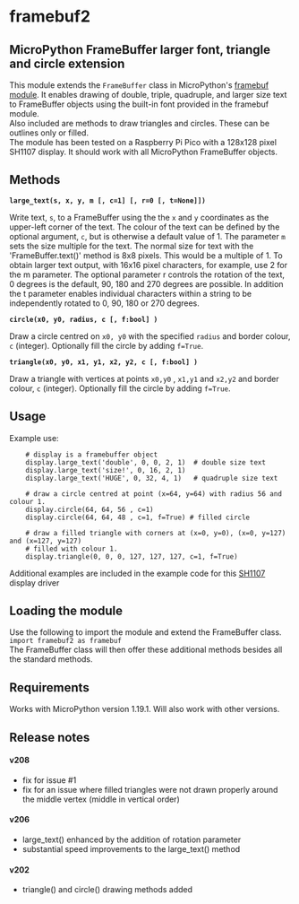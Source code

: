 # framebuf2

## MicroPython FrameBuffer larger font, triangle and circle extension

This module extends the `FrameBuffer` class in MicroPython's [framebuf module](https://docs.micropython.org/en/latest/library/framebuf.html "MicroPython documentation"). It enables drawing of double, triple, quadruple, and larger size text to FrameBuffer objects using the built-in font provided in the framebuf module.<br> 
Also included are methods to draw triangles and circles. These can be outlines only or filled.<br>
The module has been tested on a Raspberry Pi Pico with a 128x128 pixel SH1107 display. It should work with all MicroPython FrameBuffer objects.

## Methods

**`large_text(s, x, y, m [, c=1] [, r=0 [, t=None]])`**

Write text, `s`, to a FrameBuffer using the the `x` and `y` coordinates as the upper-left corner of the text. The colour of the text can be defined by the optional argument, `c`, but is otherwise a default value of 1. The parameter `m` sets the size multiple for the text. The normal size for text with the 'FrameBuffer.text()' method is 8x8 pixels. This would be a multiple of 1. To obtain larger text output, with 16x16 pixel characters, for example, use 2 for the m parameter. The optional parameter r controls the rotation of the text, 0 degrees is the default, 90, 180 and 270 degrees are possible. In addition the t parameter enables individual characters within a string to be independently rotated to 0, 90, 180 or 270 degrees. 

**`circle(x0, y0, radius, c [, f:bool] )`** 

Draw a circle centred on `x0, y0` with the specified `radius` and border colour, `c` (integer). Optionally fill the circle by adding `f=True`.

**`triangle(x0, y0, x1, y1, x2, y2, c [, f:bool] )`**

Draw a triangle with vertices at points `x0,y0` , `x1,y1` and `x2,y2` and border colour, `c` (integer). Optionally fill the circle by adding `f=True`.


## Usage

Example use:
```
    # display is a framebuffer object
    display.large_text('double', 0, 0, 2, 1)  # double size text
    display.large_text('size!', 0, 16, 2, 1)
    display.large_text('HUGE', 0, 32, 4, 1)   # quadruple size text

    # draw a circle centred at point (x=64, y=64) with radius 56 and colour 1.
    display.circle(64, 64, 56 , c=1)
    display.circle(64, 64, 48 , c=1, f=True) # filled circle

    # draw a filled triangle with corners at (x=0, y=0), (x=0, y=127) and (x=127, y=127)
    # filled with colour 1.
    display.triangle(0, 0, 0, 127, 127, 127, c=1, f=True)
```
Additional examples are included in the example code for this [SH1107](https://github.com/peter-l5/SH1107 "SH1107 OLED display driver") display driver

## Loading the module

Use the following to import the module and extend the FrameBuffer class.<br>
`import framebuf2 as framebuf`<br>
The FrameBuffer class will then offer these additional methods besides all the standard methods.

## Requirements

Works with MicroPython version 1.19.1. Will also work with other versions. 

## Release notes

#### v208

- fix for issue #1
- fix for an issue where filled triangles were not drawn properly around the middle vertex (middle in vertical order)  

#### v206

- large_text() enhanced by the addition of rotation parameter 
- substantial speed improvements  to the large_text() method

#### v202

- triangle() and circle() drawing methods added